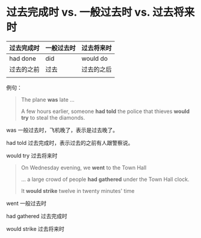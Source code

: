 # 过去完成时 vs. 一般过去时 vs. 过去将来时

| 过去完成时 | 一般过去时 | 过去将来时 |
| ---------- | ---------- | ---------- |
| had done   | did        | would do   |
| 过去的之前 | 过去       | 过去的之后 |
|            |            |            |

例句：

> The plane **was** late ...
>
> A few hours earlier, someone **had told** the police that thieves **would try** to steal the diamonds.

was 一般过去时，飞机晚了，表示是过去晚了。

had told 过去完成时，表示过去的之前有人跟警察说。

would try 过去将来时

> On Wednesday evening, we **went** to the Town Hall
>
> ... a large crowd of people **had gathered** under the Town Hall clock.
>
> It **would strike** twelve in twenty minutes' time

went 一般过去时

had gathered 过去完成时

would strike 过去将来时

